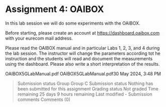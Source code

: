 # Assignment 4: OAIBOX

In this lab session we will do some experiments with the OAIBOX.

Before starting, please create an account at https://dashboard.oaibox.com with your eurecom mail address.

Please read the OAIBOX manual and in particular Labs 1, 2, 3, and 4 during the lab session. The instructor will change the parameters according tot he instruction and the students will read and document the measurements using the dashboard. Please also write a short interpretation of the results.

OAIBOX5GLabManual.pdf OAIBOX5GLabManual.pdf30 May 2024, 3:48 PM

  > Submission status
  > Group	Group C
  > Submission status	Nothing has been submitted for this assignment
  > Grading status	Not graded
  > Time remaining	25 days 9 hours remaining
  > Last modified	-
  > Submission comments	
  > Comments (0)
